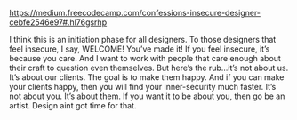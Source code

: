 ---
---

https://medium.freecodecamp.com/confessions-insecure-designer-cebfe2546e97#.hl76gsrhp

I think this is an initiation phase for all designers. To those designers that feel insecure, I say, WELCOME! You’ve made it! If you feel insecure, it’s because you care. And I want to work with people that care enough about their craft to question even themselves. But here’s the rub…it’s not about us. It’s about our clients. The goal is to make them happy. And if you can make your clients happy, then you will find your inner-security much faster. It’s not about you. It’s about them. If you want it to be about you, then go be an artist. Design aint got time for that.
